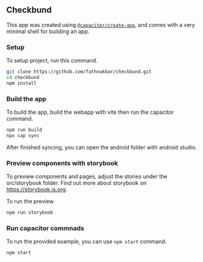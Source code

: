 ## Checkbund

This app was created using [`@capacitor/create-app`](https://github.com/ionic-team/create-capacitor-app),
and comes with a very minimal shell for building an app.

### Setup

To setup project, run this command.
```bash
git clone https://github.com/fathnakbar/checkbund.git
cd checkbund
npm install
```

### Build the app

To build the app, build the webapp with vite then run the capacitor command.
```bash
npm run build
npx cap sync
```

After finished syncing, you can open the android folder with android studio.

### Preview components with storybook

To preview components and pages, adjust the stories under the src/storybook folder.
Find out more about storybook on https://storybook.js.org.

To run the preview.
```bash
npm run storybook
```

### Run capacitor commnads

To run the provided example, you can use `npm start` command.

```bash
npm start
```
